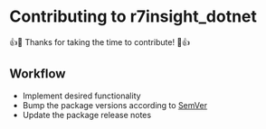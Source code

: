 # Contributing to r7insight_dotnet

:+1::tada: Thanks for taking the time to contribute! :tada::+1:

## Workflow

- Implement desired functionality
- Bump the package versions according to [SemVer](https://semver.org/)
- Update the package release notes
